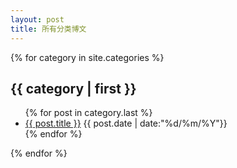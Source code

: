 ```yaml
---
layout: post
title: 所有分类博文
---
```


{% for category in site.categories %}
<h2>{{ category | first }}</h2>
<!-- <span>（{{ category | last | size }}）</span>
 -->
<ul class="arc-list">
    {% for post in category.last %}
        <li><a href="{{ post.url }}">{{ post.title }}</a> <span>{{ post.date | date:"%d/%m/%Y"}}</span></li>
    {% endfor %}
</ul>
{% endfor %}